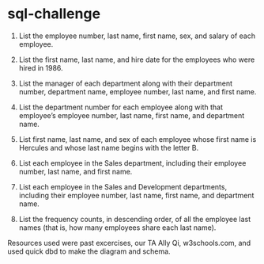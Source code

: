 # sql-challenge
1. List the employee number, last name, first name, sex, and salary of each employee.

2. List the first name, last name, and hire date for the employees who were hired in 1986.

3. List the manager of each department along with their department number, department name, employee number, last name, and first name.

4. List the department number for each employee along with that employee’s employee number, last name, first name, and department name.

5. List first name, last name, and sex of each employee whose first name is Hercules and whose last name begins with the letter B.

6. List each employee in the Sales department, including their employee number, last name, and first name.

7. List each employee in the Sales and Development departments, including their employee number, last name, first name, and department name.

8. List the frequency counts, in descending order, of all the employee last names (that is, how many employees share each last name).


Resources used were past excercises, our TA Ally Qi, w3schools.com, and used quick dbd to make the diagram and schema.